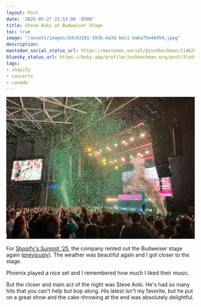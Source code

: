 ```yaml
---
layout: Post
date: '2025-05-27 21:53:06 -0500'
title: Steve Aoki at Budweiser Stage
toc: true
image: "/assets/images/bdc63181-393b-4a3d-bec1-da6a75e44454.jpeg"
description:
mastodon_social_status_url: https://mastodon.social/@joshbeckman/114629146177694896
bluesky_status_url: https://bsky.app/profile/joshbeckman.org/post/3lqtm6s6rf72m
tags:
- shopify
- concerts
- canada
---
```



![Aoki on stage](/assets/images/bdc63181-393b-4a3d-bec1-da6a75e44454.jpeg)

For [Shopify's Summit '25](https://www.joshbeckman.org/blog/traveling/shopify-summit-2025), the company rented out the Budweiser stage again ([previously](https://www.joshbeckman.org/blog/attending/the-roots-weezer-girl-talk-at-budweiser-stage)). The weather was beautiful again and I got closer to the stage.

Phoenix played a nice set and I remembered how much I liked their music.

But the closer and main act of the night was Steve Aoki. He's had so many hits that you can't help but bop along. His latest isn't my favorite, but he put on a great show and the cake-throwing at the end was absolutely delightful.
